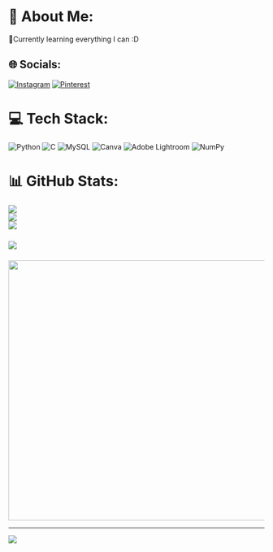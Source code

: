 

# 💫 About Me:
🌱Currently learning everything I can :D


## 🌐 Socials:
[![Instagram](https://img.shields.io/badge/Instagram-%23E4405F.svg?logo=Instagram&logoColor=white)](https://instagram.com/aaliyalam) [![Pinterest](https://img.shields.io/badge/Pinterest-%23E60023.svg?logo=Pinterest&logoColor=white)](https://pinterest.com/@aaliya18alam) 

# 💻 Tech Stack:
![Python](https://img.shields.io/badge/python-3670A0?style=flat&logo=python&logoColor=ffdd54)   ![C](https://img.shields.io/badge/c-%2300599C.svg?style=flat&logo=c&logoColor=white)  ![MySQL](https://img.shields.io/badge/mysql-%2300f.svg?style=flat&logo=mysql&logoColor=white)  ![Canva](https://img.shields.io/badge/Canva-%2300C4CC.svg?style=flat&logo=Canva&logoColor=white)  ![Adobe Lightroom](https://img.shields.io/badge/Adobe%20Lightroom-31A8FF.svg?style=flat&logo=Adobe%20Lightroom&logoColor=white)  ![NumPy](https://img.shields.io/badge/numpy-%23013243.svg?style=flat&logo=numpy&logoColor=white)
# 📊 GitHub Stats:
![](https://github-readme-stats.vercel.app/api?username=scaa1810&theme=tokyonight&hide_border=false&include_all_commits=false&count_private=false)<br/>
![](https://github-readme-streak-stats.herokuapp.com/?user=scaa1810&theme=tokyonight&hide_border=false)<br/>
![](https://github-readme-stats.vercel.app/api/top-langs/?username=scaa1810&theme=tokyonight&hide_border=false&include_all_commits=false&count_private=false&layout=compact)

### 
![](https://quotes-github-readme.vercel.app/api?type=horizontal&theme=radical)

### 
<img src="https://random-memer.herokuapp.com/" width="512px"/>

---
[![](https://visitcount.itsvg.in/api?id=scaa1810&icon=0&color=0)](https://visitcount.itsvg.in)

<!-- Proudly created with GPRM ( https://gprm.itsvg.in ) -->
